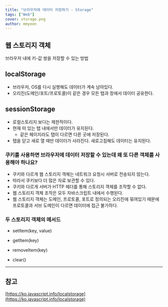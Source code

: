 ```yaml
---
title: "브라우저에 데이터 저장하기 - Storage"
tags: ["Web"]
cover: storage.png
author: mmyeon
---
```


## 웹 스토리지 객체

브라우저 내에 키-값 쌍을 저장할 수 있는 방법

## localStorage

- 브라우저, OS를 다시 실행해도 데이터가 계속 남아있다.
- 오리진(도메인/포트/프로토콜)이 같은 경우 모든 탭과 창에서 데이터 공유한다.

## sessionStorage

- 로컬스토리지 보다는 제한적이다.
- 현재 떠 있는 탭 내에서만 데이터가 유지된다.
  - 같은 페이지라도 탭이 다르면 다른 곳에 저장된다.
- 탭을 닫고 새로 열 때만 데이터가 사라진다. 새로고침해도 데이터는 유지된다.

### 쿠키를 사용하면 브라우저에 데이터 저장할 수 있는데 왜 또 다른 객체를 사용해야 하나요?

- 쿠키와 다르게 웹 스토리지 객체는 네트워크 요청시 서버로 전송되지 않는다.
- 따라서 쿠키보다 더 많은 자료 보관할 수 있다.
- 쿠키와 다르게 서버가 HTTP 헤더를 통해 스토리지 객체를 조작할 수 없다.
- 웹 스토리지 객체 조작은 모두 자바스크립트 내에서 수행된다.
- 웹 스토리지 객체는 도메인, 프로토콜, 포트로 정의되는 오리진에 묶여있기 때문에 프로토콜과 서브 도메인이 다르면 데이터에 접근 불가하다.

### 두 스토리지 객체의 메서드

- setItem(key, value)

- getItem(key)

- removeItem(key)

- clear()

---

## 참고

[https://ko.javascript.info/localstorage](https://ko.javascript.info/localstorage)
